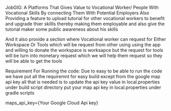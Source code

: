 JobGIG: 
A Platforms That Gives Value to Vocational Worker/ People With Vocational Skills By connecting Them With Potential Employers
Also Providing a feature to upload tutorial for other vocational workers to benefit and upgrade thier skillls
thereby making them employable and also give the tutorial maker some public awareness about his skills

And it also provide a section where Vocational worker can request for Either Workspace Or Tools which will be request from other using using the app and willing to donate 
the workspace is worksapce but the request for tools will be turn into monetary request which we will help them request so they will be able to get the tools 




Requirement For Running the code:
Due to easy to be able to run the code we have put all the requiremnt for easy build 
except from the google map api key 
all that is needed is to update the api key value in local.properties under build script directory
put your map api key in local.properties under gradle scripts

maps_api_key={Your Google Cloud Api key}

